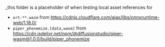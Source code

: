 _this folder is a placeholder of when testing local asset references for

- `ort-**.wasm` from https://cdnjs.cloudflare.com/ajax/libs/onnxruntime-web/1.18.0/
- `piper_phonemize.[data,wasm]` from https://cdn.jsdelivr.net/npm/@diffusionstudio/piper-wasm@1.0.0/build/piper_phonemize
